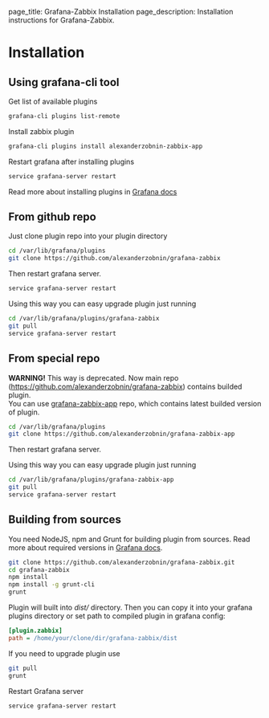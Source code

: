 page_title: Grafana-Zabbix Installation
page_description: Installation instructions for Grafana-Zabbix.

# Installation

## Using grafana-cli tool
Get list of available plugins

```sh
grafana-cli plugins list-remote
```

Install zabbix plugin

```sh
grafana-cli plugins install alexanderzobnin-zabbix-app
```

Restart grafana after installing plugins 
```sh
service grafana-server restart
```

Read more about installing plugins in [Grafana docs](http://docs.grafana.org/plugins/installation/)

## From github repo
Just clone plugin repo into your plugin directory
```sh
cd /var/lib/grafana/plugins
git clone https://github.com/alexanderzobnin/grafana-zabbix
```

Then restart grafana server.
```sh
service grafana-server restart
```

Using this way you can easy upgrade plugin just running
```sh
cd /var/lib/grafana/plugins/grafana-zabbix
git pull
service grafana-server restart
```

## From special repo
**WARNING!** This way is deprecated. Now main repo (https://github.com/alexanderzobnin/grafana-zabbix) contains builded plugin.  
You can use [grafana-zabbix-app](https://github.com/alexanderzobnin/grafana-zabbix-app) repo,
which contains latest builded version of plugin.

```sh
cd /var/lib/grafana/plugins
git clone https://github.com/alexanderzobnin/grafana-zabbix-app
```

Then restart grafana server.

Using this way you can easy upgrade plugin just running
```sh
cd /var/lib/grafana/plugins/grafana-zabbix-app
git pull
service grafana-server restart
```

## Building from sources
You need NodeJS, npm and Grunt for building plugin from sources. Read more about required versions
in [Grafana docs](http://docs.grafana.org/project/building_from_source/).

```sh
git clone https://github.com/alexanderzobnin/grafana-zabbix.git
cd grafana-zabbix
npm install
npm install -g grunt-cli
grunt
```

Plugin will built into *dist/* directory. Then you can copy it into your grafana plugins directory
or set path to compiled plugin in grafana config:

```ini
[plugin.zabbix]
path = /home/your/clone/dir/grafana-zabbix/dist
```

If you need to upgrade plugin use

```sh
git pull
grunt
```

Restart Grafana server

```sh
service grafana-server restart
```
